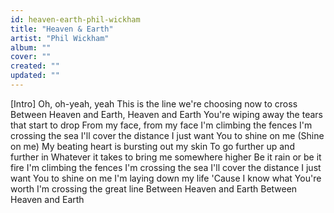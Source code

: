 ```yaml
---
id: heaven-earth-phil-wickham
title: "Heaven & Earth"
artist: "Phil Wickham"
album: ""
cover: ""
created: ""
updated: ""
---
```


[Intro]
Oh, oh-yeah, yeah
This is the line we're choosing now to cross
Between Heaven and Earth, Heaven and Earth
You're wiping away the tears that start to drop
From my face, from my face
I'm climbing the fences
I'm crossing the sea
I'll cover the distance
I just want You to shine on me (Shine on me)
My beating heart is bursting out my skin
To go further up and further in
Whatever it takes to bring me somewhere higher
Be it rain or be it fire
I'm climbing the fences
I'm crossing the sea
I'll cover the distance
I just want You to shine on me
I'm laying down my life
'Cause I know what You're worth
I'm crossing the great line
Between Heaven and Earth
Between Heaven and Earth